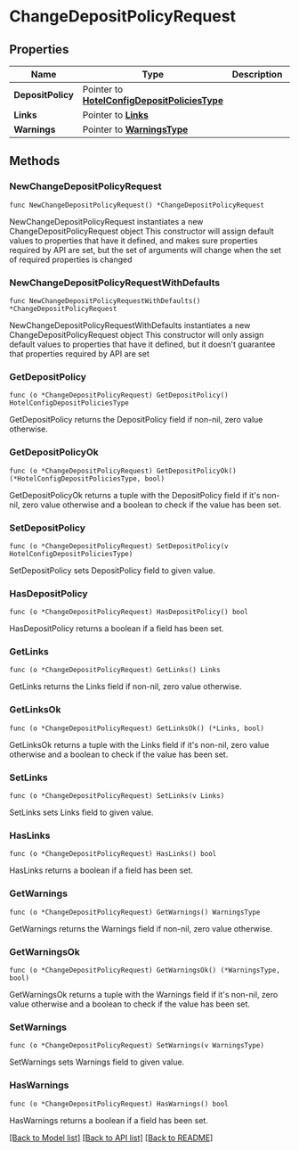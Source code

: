 # ChangeDepositPolicyRequest

## Properties

Name | Type | Description | Notes
------------ | ------------- | ------------- | -------------
**DepositPolicy** | Pointer to [**HotelConfigDepositPoliciesType**](HotelConfigDepositPoliciesType.md) |  | [optional] 
**Links** | Pointer to [**Links**](Links.md) |  | [optional] 
**Warnings** | Pointer to [**WarningsType**](WarningsType.md) |  | [optional] 

## Methods

### NewChangeDepositPolicyRequest

`func NewChangeDepositPolicyRequest() *ChangeDepositPolicyRequest`

NewChangeDepositPolicyRequest instantiates a new ChangeDepositPolicyRequest object
This constructor will assign default values to properties that have it defined,
and makes sure properties required by API are set, but the set of arguments
will change when the set of required properties is changed

### NewChangeDepositPolicyRequestWithDefaults

`func NewChangeDepositPolicyRequestWithDefaults() *ChangeDepositPolicyRequest`

NewChangeDepositPolicyRequestWithDefaults instantiates a new ChangeDepositPolicyRequest object
This constructor will only assign default values to properties that have it defined,
but it doesn't guarantee that properties required by API are set

### GetDepositPolicy

`func (o *ChangeDepositPolicyRequest) GetDepositPolicy() HotelConfigDepositPoliciesType`

GetDepositPolicy returns the DepositPolicy field if non-nil, zero value otherwise.

### GetDepositPolicyOk

`func (o *ChangeDepositPolicyRequest) GetDepositPolicyOk() (*HotelConfigDepositPoliciesType, bool)`

GetDepositPolicyOk returns a tuple with the DepositPolicy field if it's non-nil, zero value otherwise
and a boolean to check if the value has been set.

### SetDepositPolicy

`func (o *ChangeDepositPolicyRequest) SetDepositPolicy(v HotelConfigDepositPoliciesType)`

SetDepositPolicy sets DepositPolicy field to given value.

### HasDepositPolicy

`func (o *ChangeDepositPolicyRequest) HasDepositPolicy() bool`

HasDepositPolicy returns a boolean if a field has been set.

### GetLinks

`func (o *ChangeDepositPolicyRequest) GetLinks() Links`

GetLinks returns the Links field if non-nil, zero value otherwise.

### GetLinksOk

`func (o *ChangeDepositPolicyRequest) GetLinksOk() (*Links, bool)`

GetLinksOk returns a tuple with the Links field if it's non-nil, zero value otherwise
and a boolean to check if the value has been set.

### SetLinks

`func (o *ChangeDepositPolicyRequest) SetLinks(v Links)`

SetLinks sets Links field to given value.

### HasLinks

`func (o *ChangeDepositPolicyRequest) HasLinks() bool`

HasLinks returns a boolean if a field has been set.

### GetWarnings

`func (o *ChangeDepositPolicyRequest) GetWarnings() WarningsType`

GetWarnings returns the Warnings field if non-nil, zero value otherwise.

### GetWarningsOk

`func (o *ChangeDepositPolicyRequest) GetWarningsOk() (*WarningsType, bool)`

GetWarningsOk returns a tuple with the Warnings field if it's non-nil, zero value otherwise
and a boolean to check if the value has been set.

### SetWarnings

`func (o *ChangeDepositPolicyRequest) SetWarnings(v WarningsType)`

SetWarnings sets Warnings field to given value.

### HasWarnings

`func (o *ChangeDepositPolicyRequest) HasWarnings() bool`

HasWarnings returns a boolean if a field has been set.


[[Back to Model list]](../README.md#documentation-for-models) [[Back to API list]](../README.md#documentation-for-api-endpoints) [[Back to README]](../README.md)


